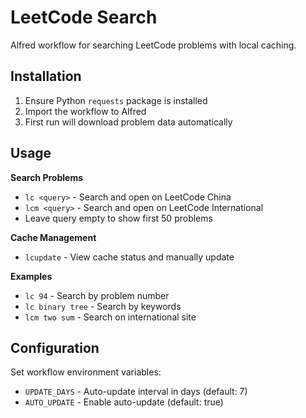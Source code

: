 # LeetCode Search

Alfred workflow for searching LeetCode problems with local caching.

## Installation

1. Ensure Python `requests` package is installed
2. Import the workflow to Alfred
3. First run will download problem data automatically

## Usage

**Search Problems**
- `lc <query>` - Search and open on LeetCode China
- `lcm <query>` - Search and open on LeetCode International
- Leave query empty to show first 50 problems

**Cache Management**
- `lcupdate` - View cache status and manually update

**Examples**
- `lc 94` - Search by problem number
- `lc binary tree` - Search by keywords
- `lcm two sum` - Search on international site

## Configuration

Set workflow environment variables:
- `UPDATE_DAYS` - Auto-update interval in days (default: 7)
- `AUTO_UPDATE` - Enable auto-update (default: true)
